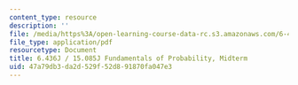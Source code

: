 ```yaml
---
content_type: resource
description: ''
file: /media/https%3A/open-learning-course-data-rc.s3.amazonaws.com/6-436j-fundamentals-of-probability-fall-2018/47a79db3da2d529f52d891870fa047e3_MIT6_436JF18_midterm.pdf
file_type: application/pdf
resourcetype: Document
title: 6.436J / 15.085J Fundamentals of Probability, Midterm
uid: 47a79db3-da2d-529f-52d8-91870fa047e3
---
```

